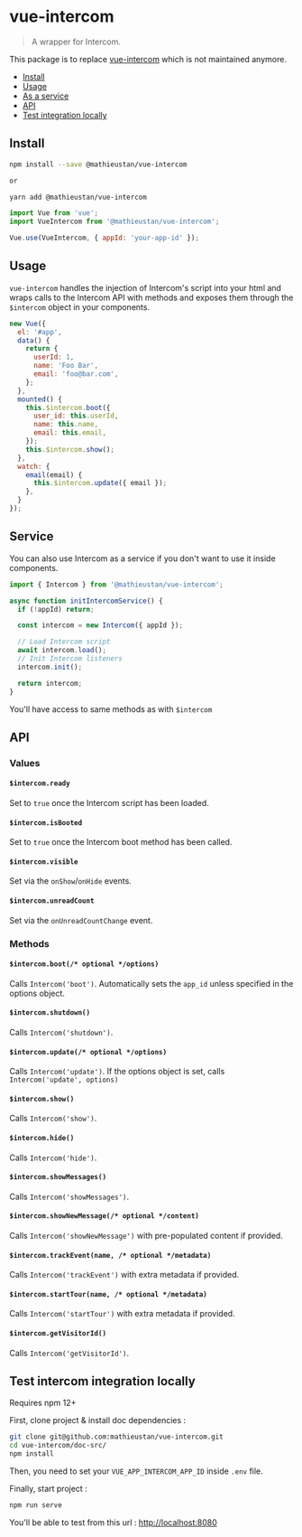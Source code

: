 # vue-intercom

> A wrapper for Intercom.

This package is to replace [vue-intercom](https://github.com/johnnynotsolucky/vue-intercom) which is not maintained anymore.

-   [Install](#install)
-   [Usage](#usage)
-   [As a service](#service)
-   [API](#api)
-   [Test integration locally](#test)

## Install

```bash
npm install --save @mathieustan/vue-intercom

or

yarn add @mathieustan/vue-intercom
```

```javascript
import Vue from 'vue';
import VueIntercom from '@mathieustan/vue-intercom';

Vue.use(VueIntercom, { appId: 'your-app-id' });
```

## Usage

`vue-intercom` handles the injection of Intercom's script into your html and wraps calls to the Intercom API with methods and exposes them through the `$intercom` object in your components.

```javascript
new Vue({
  el: '#app',
  data() {
    return {
      userId: 1,
      name: 'Foo Bar',
      email: 'foo@bar.com',
    };
  },
  mounted() {
    this.$intercom.boot({
      user_id: this.userId,
      name: this.name,
      email: this.email,
    });
    this.$intercom.show();
  },
  watch: {
    email(email) {
      this.$intercom.update({ email });
    },
  }
});
```

## Service

You can also use Intercom as a service if you don't want to use it inside components.

```javascript
import { Intercom } from '@mathieustan/vue-intercom';

async function initIntercomService() {
  if (!appId) return;

  const intercom = new Intercom({ appId });

  // Load Intercom script
  await intercom.load();
  // Init Intercom listeners
  intercom.init();

  return intercom;
}
```

You'll have access to same methods as with `$intercom`

## API

### Values

#### `$intercom.ready`

Set to `true` once the Intercom script has been loaded.

#### `$intercom.isBooted`

Set to `true` once the Intercom boot method has been called.

#### `$intercom.visible`

Set via the `onShow`/`onHide` events.

#### `$intercom.unreadCount`

Set via the `onUnreadCountChange` event.

### Methods

#### `$intercom.boot(/* optional */options)`

Calls `Intercom('boot')`. Automatically sets the `app_id` unless specified in the options object.

#### `$intercom.shutdown()`

Calls `Intercom('shutdown')`.

#### `$intercom.update(/* optional */options)`

Calls `Intercom('update')`. If the options object is set, calls `Intercom('update', options)`

#### `$intercom.show()`

Calls `Intercom('show')`.

#### `$intercom.hide()`

Calls `Intercom('hide')`.

#### `$intercom.showMessages()`

Calls `Intercom('showMessages')`.

#### `$intercom.showNewMessage(/* optional */content)`

Calls `Intercom('showNewMessage')` with pre-populated content if provided.

#### `$intercom.trackEvent(name, /* optional */metadata)`

Calls `Intercom('trackEvent')` with extra metadata if provided.

#### `$intercom.startTour(name, /* optional */metadata)`

Calls `Intercom('startTour')` with extra metadata if provided.

#### `$intercom.getVisitorId()`

Calls `Intercom('getVisitorId')`.

## Test intercom integration locally

Requires npm 12+

First, clone project & install doc dependencies :

```bash
git clone git@github.com:mathieustan/vue-intercom.git
cd vue-intercom/doc-src/
npm install
```

Then, you need to set your `VUE_APP_INTERCOM_APP_ID` inside `.env` file.

Finally, start project :

```bash
npm run serve
```

You'll be able to test from this url : <http://localhost:8080>
